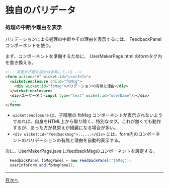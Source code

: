 # 独自のバリデータ

### 処理の中断や理由を表示

バリデーションによる処理の中断やその理由を表示するには、 FeedbackPanel コンポーネントを使う。

まず、コンポーネントを準備するために、 UserMakerPage.html のformタグ内を書き換える。


```html
<!-- 変更が不要な部分は省略している -->
<form action="#" wicket:id="userInfo">
  <wicket:enclosure child="fbMsg">
    <div wicket:id="fbMsg">バリデーションの有無と理由</div>
  </wicket:enclosure>
  <div>ユーザー名：<input type="text" wicket:id="userName"/></div>
  ...
</form>
```

- `wicket:enclosure` は、子階層の fbMsg コンポーネントが表示されないようであれば、自身をHTML上から取り除く、特別なタグ。これが無くても動作するが、あった方が見栄えが綺麗になる場合が多い。 
- `<div wicket:id="feedbackmsg">......</div>`  には、form内のコンポーネントのバリデーションの有無と理由を自動的表示する。

次に、UserMakerPage.java にfeedbackMsgのコンポーネントを設定する。

```java
  FeedbackPanel fbMsgPanel = new FeedbackPanel("fbMsg");
  userInfoForm.add(fbMsgPanel);
```

----

[目次へ](../../README.md) 